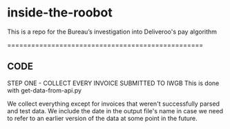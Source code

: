 # inside-the-roobot
This is a repo for the Bureau’s investigation into Deliveroo's pay algorithm

=================================================

## CODE
STEP ONE - COLLECT EVERY INVOICE SUBMITTED TO IWGB
This is done with get-data-from-api.py

We collect everything except for invoices that weren't successfully parsed and test data. We include the date in the output file's name in case we need to refer to an earlier version of the data at some point in the future.
